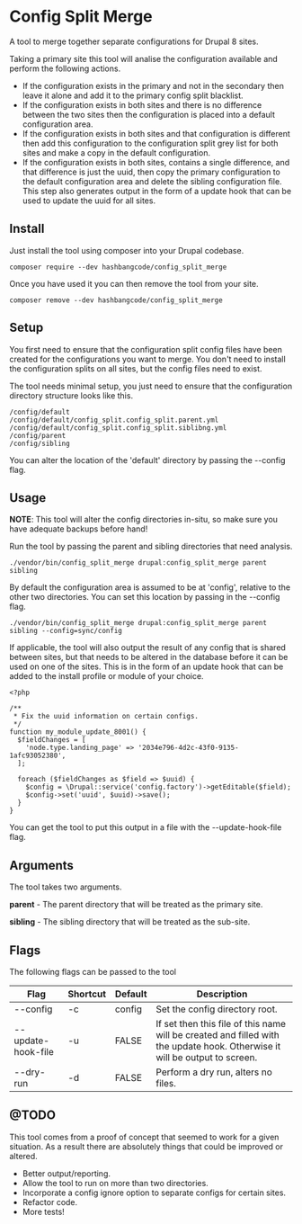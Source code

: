 Config Split Merge
==================

A tool to merge together separate configurations for Drupal 8 sites.

Taking a primary site this tool will analise the configuration available and perform the following actions.

- If the configuration exists in the primary and not in the secondary then leave it alone and add it to the primary 
config split blacklist.
- If the configuration exists in both sites and there is no difference between the two sites then the configuration is 
placed into a default configuration area.
- If the configuration exists in both sites and that configuration is different then add this configuration to the 
configuration split grey list for both sites and make a copy in the default configuration.
- If the configuration exists in both sites, contains a single difference, and that difference is just the uuid, then
copy the primary configuration to the default configuration area and delete the sibling configuration file. This step 
also generates output in the form of a update hook that can be used to update the uuid for all sites.

Install
-------

Just install the tool using composer into your Drupal codebase.

    composer require --dev hashbangcode/config_split_merge

Once you have used it you can then remove the tool from your site.

    composer remove --dev hashbangcode/config_split_merge

Setup
-----

You first need to ensure that the configuration split config files have been created for the configurations you want
to merge. You don't need to install the configuration splits on all sites, but the config files need to exist.

The tool needs minimal setup, you just need to ensure that the configuration directory structure looks like this.

    /config/default
    /config/default/config_split.config_split.parent.yml
    /config/default/config_split.config_split.siblibng.yml
    /config/parent
    /config/sibling

You can alter the location of the 'default' directory by passing the --config flag.

Usage
-----

__NOTE__: This tool will alter the config directories in-situ, so make sure you have adequate backups before hand!

Run the tool by passing the parent and sibling directories that need analysis.

    ./vendor/bin/config_split_merge drupal:config_split_merge parent sibling

By default the configuration area is assumed to be at 'config', relative to the other two directories. You can set
this location by passing in the --config flag.

    ./vendor/bin/config_split_merge drupal:config_split_merge parent sibling --config=sync/config

If applicable, the tool will also output the result of any config that is shared between sites, but that needs to be
altered in the database before it can be used on one of the sites. This is in the form of an update hook that can be
added to the install profile or module of your choice.

    <?php
    
    /**
     * Fix the uuid information on certain configs.
     */
    function my_module_update_8001() {
      $fieldChanges = [
        'node.type.landing_page' => '2034e796-4d2c-43f0-9135-1afc93052380',
      ];
    
      foreach ($fieldChanges as $field => $uuid) {
        $config = \Drupal::service('config.factory')->getEditable($field);
        $config->set('uuid', $uuid)->save();
      }
    }
    
You can get the tool to put this output in a file with the --update-hook-file flag.

Arguments
---------

The tool takes two arguments.

__parent__ - The parent directory that will be treated as the primary site.

__sibling__ - The sibling directory that will be treated as the sub-site.

Flags
-----

The following flags can be passed to the tool

|Flag|Shortcut|Default|Description|
|----|--------|-------|-----------|
|--config|-c|config|Set the config directory root.|
|--update-hook-file|-u|FALSE|If set then this file of this name will be created and filled with the update hook. Otherwise it will be output to screen.|
|--dry-run|-d|FALSE|Perform a dry run, alters no files.|

@TODO
-----
This tool comes from a proof of concept that seemed to work for a given situation. As a result there are absolutely 
things that could be improved or altered.

- Better output/reporting.
- Allow the tool to run on more than two directories.
- Incorporate a config ignore option to separate configs for certain sites.
- Refactor code.
- More tests!
